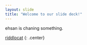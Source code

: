 ```yaml
---
layout: slide
title: "Welcome to our slide deck!"
---
```


ehsan is chaning something.

[riddlocat](https://octodex.github.com/images/riddlocat.png)
{: .center}
